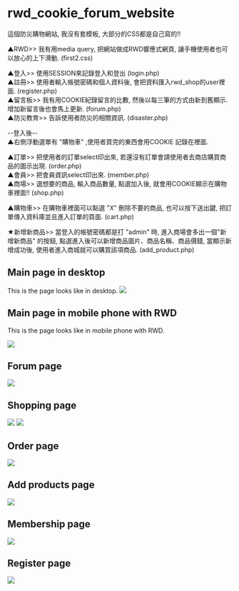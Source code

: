 # rwd_cookie_forum_website
這個防災購物網站, 我沒有套模板, 大部分的CSS都是自己寫的!! 

▲RWD>>		我有用media query, 把網站做成RWD響應式網頁, 讓手機使用者也可以放心的上下滑動. (first2.css)

▲登入>>	使用SESSION來記錄登入和登出 (login.php) <br/>
▲註冊>>	使用者輸入帳號密碼和個人資料後, 會把資料匯入rwd_shop的user裡面. (register.php)<br/>
▲留言板>>	我有用COOKIE紀錄留言的比數, 然後以每三筆的方式由新到舊顯示. 增加新留言後也會馬上更新. (forum.php)<br/>
▲防災教育>>	告訴使用者防災的相關資訊. (disaster.php)<br/>


--登入後--<br/>
▲右側浮動選單有 "購物車" ,使用者買完的東西會用COOKIE 記錄在裡面.<br/>

▲訂單>>	把使用者的訂單select印出來, 若還沒有訂單會請使用者去商店購買商品的圖示出現. (order.php)<br/>
▲會員>>	把會員資訊select印出來.  (member.php)<br/>
▲商場>>	選想要的商品, 輸入商品數量, 點選加入後, 就會用COOKIE顯示在購物車裡面!! (shop.php)<br/>

▲購物車>>	在購物車裡面可以點選 "X" 刪除不要的商品, 也可以按下送出鍵, 把訂單傳入資料庫並且進入訂單的頁面. (cart.php)<br/>


★新增新商品>>	當登入的帳號密碼都是打 "admin" 時, 進入商場會多出一個"新增新商品" 的按鈕, 
		點選進入後可以新增商品圖片、商品名稱、商品價錢, 當顯示新增成功後, 使用者進入商城就可以購買該項商品. (add_product.php)
## Main page in desktop
This is the page looks like in desktop.
![](https://github.com/a1233z/rwd_cookie_forum_website/blob/3667e267a06b63273b71d4633b499168a1a694b5/github_images/0.png)
## Main page in mobile phone with RWD
This is the page looks like in mobile phone with RWD.

![](https://github.com/a1233z/rwd_cookie_forum_website/blob/3667e267a06b63273b71d4633b499168a1a694b5/github_images/7.png)

## Forum page
![](https://github.com/a1233z/rwd_cookie_forum_website/blob/3667e267a06b63273b71d4633b499168a1a694b5/github_images/1.png)

## Shopping page
![](https://github.com/a1233z/rwd_cookie_forum_website/blob/master/github_images/2.png)
![](https://github.com/a1233z/rwd_cookie_forum_website/blob/3667e267a06b63273b71d4633b499168a1a694b5/github_images/3.png)

## Order page
![](https://github.com/a1233z/rwd_cookie_forum_website/blob/master/github_images/4.png)

## Add products page
![](https://github.com/a1233z/rwd_cookie_forum_website/blob/master/github_images/5.png)

## Membership page
![](https://github.com/a1233z/rwd_cookie_forum_website/blob/master/github_images/6.png)

## Register page
![](https://github.com/a1233z/rwd_cookie_forum_website/blob/master/github_images/8.png)
